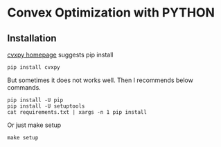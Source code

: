 # Convex Optimization with PYTHON

## Installation

[cvxpy homepage](<https://www.cvxpy.org/install/>) suggests pip install

```
pip install cvxpy
```

But sometimes it does not works well. Then I recommends below commands.

```
pip install -U pip 
pip install -U setuptools
cat requirements.txt | xargs -n 1 pip install
```

Or just make setup

```
make setup
```
